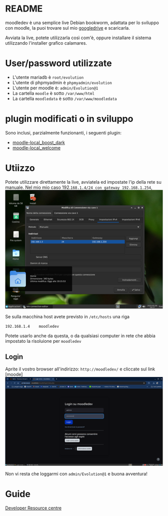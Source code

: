 # README

moodledev è una semplice live Debian bookworm, adattata per lo sviluppo con moodle, la puoi trovare sul mio [googledrive](https://drive.google.com/drive/folders/18QIqicyecLMuU1Zmb2E039gWawzZuy3e?dmr=1&ec=wgc-drive-globalnav-goto) e scaricarla.

Avviata la live, potete utilizzarla così com'è, oppure installare il sistema utilizzando l'installer grafico calamares.

# User/password utilizzate

* L'utente mariadb è `root/evolution`
* L'utente di phpmyadmin è `phpmyadmin/evolution`
* L'utente per moodle è: `admin/Evolution@1`
* La cartella `moodle` è sotto `/var/www/html`
* La cartella `moodledata` è sotto `/var/www/moodledata`

# plugin modificati o in sviluppo

Sono inclusi, parzialmente funzionanti, i seguenti plugin:

* [moodle-local_boost_dark](https://github.com/pieroproietti/moodle-local_boost_dark)
* [moodle-local_welcome](https://github.com/pieroproietti/moodle-local_welcome)

# Utiizzo 
Potete utilizzare direttamente la live, avviatela ed impostate l'ip della rete su manuale. Nel mio  mio caso 192.`168.1.4/24 con gateway 192.168.1.254`,
![](./img/configura-rete.png)

Se sulla macchina host avete previsto in `/etc/hosts` una riga 
```
192.168.1.4    moodledev
```
Potete usarlo anche da questa, o da qualsiasi computer in rete che abbia impostato la risoluione per `moodledev`

## Login
Aprite il vostro browser all'indirizzo: `http://moodledev/` e cliccate sul link [moode]
![](./img/moodledev-login.png)

Non vi resta che loggarmi con `admin/Evolution@1` e buona avventura!

# Guide
[Developer Resource centre](https://moodledev.io/)

 